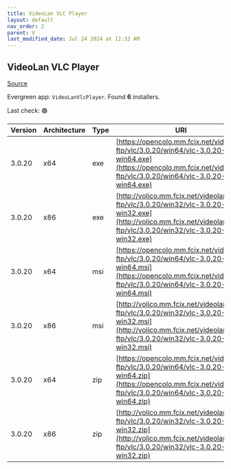 ```yaml
---
title: VideoLan VLC Player 
layout: default
nav_order: 2
parent: V
last_modified_date: Jul 24 2024 at 12:32 AM
---
```


## VideoLan VLC Player 

[Source](https://www.videolan.org/vlc/)

Evergreen app: `VideoLanVlcPlayer`. Found **6** installers.

Last check: 🟢

| Version | Architecture | Type | URI                                                                                                                                                                |
| ------- | ------------ | ---- | ------------------------------------------------------------------------------------------------------------------------------------------------------------------ |
| 3.0.20  | x64          | exe  | [https://opencolo.mm.fcix.net/videolan-ftp/vlc/3.0.20/win64/vlc-3.0.20-win64.exe](https://opencolo.mm.fcix.net/videolan-ftp/vlc/3.0.20/win64/vlc-3.0.20-win64.exe) |
| 3.0.20  | x86          | exe  | [http://volico.mm.fcix.net/videolan-ftp/vlc/3.0.20/win32/vlc-3.0.20-win32.exe](http://volico.mm.fcix.net/videolan-ftp/vlc/3.0.20/win32/vlc-3.0.20-win32.exe)       |
| 3.0.20  | x64          | msi  | [https://opencolo.mm.fcix.net/videolan-ftp/vlc/3.0.20/win64/vlc-3.0.20-win64.msi](https://opencolo.mm.fcix.net/videolan-ftp/vlc/3.0.20/win64/vlc-3.0.20-win64.msi) |
| 3.0.20  | x86          | msi  | [http://volico.mm.fcix.net/videolan-ftp/vlc/3.0.20/win32/vlc-3.0.20-win32.msi](http://volico.mm.fcix.net/videolan-ftp/vlc/3.0.20/win32/vlc-3.0.20-win32.msi)       |
| 3.0.20  | x64          | zip  | [https://opencolo.mm.fcix.net/videolan-ftp/vlc/3.0.20/win64/vlc-3.0.20-win64.zip](https://opencolo.mm.fcix.net/videolan-ftp/vlc/3.0.20/win64/vlc-3.0.20-win64.zip) |
| 3.0.20  | x86          | zip  | [http://volico.mm.fcix.net/videolan-ftp/vlc/3.0.20/win32/vlc-3.0.20-win32.zip](http://volico.mm.fcix.net/videolan-ftp/vlc/3.0.20/win32/vlc-3.0.20-win32.zip)       |

